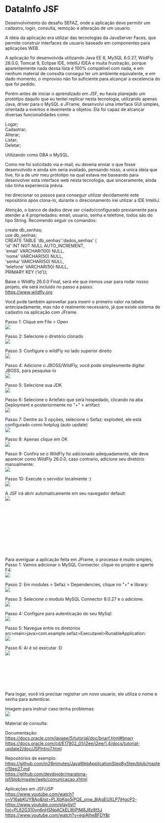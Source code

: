 # DataInfo JSF

Desenvolvimento do desafio SEFAZ, onde a aplicação deve permitir um cadastro, login, consulta, remoção e alteração de um usuario.

A ideia da aplicação era utilizar das tecnologias da JavaServer Faces, que permite construir interfaces de usuario
baseado em componentes para aplicações WEB.

A aplicação foi desenvolvida utilizando Java EE 6, MySQL 8.0.27, WildFly 26.0.0, Tomcat 9,  Eclipse IDE, IntelliJ IDEA e 
muita frustração, porque aparentemente nada dessa lista é 100% compatível com nada, e em nenhum material de consulta
consegui ter um ambiente equivalente, e em dado momento, o improviso não foi suficiente para alcançar a excelencia 
do que foi pedido.

Porém antes de iniciar o aprendizado em JSF, eu havia planejado um protótipo daquilo que eu tentei replicar
nesta tecnologia, utilizando apenas Java, driver para o MySQL e JFrame, desenvolvi uma interface GUI simples,
orientada a eventos e levemente a objetos. Ela foi capaz de alcançar diversas funcionalidades como:

Logar;  <br>
Cadastrar;  <br>
Alterar;  <br>
Listar; <br>
Deletar;  <br>

Utilizando como DBA o MySQL.

Como me foi solicitado via e-mail, eu deveria enviar o que fosse desenvolvido e ainda sim seria avaliado,
pensando nisso, a unica ideia que tive, foi a de unir meu prótotipo na qual estava me baseando para
desenvolver esta interface web nesta tecnologia, que sinceramente, ainda não tinha experiencia prévia.

Irei direcionar os passos para conseguir utilizar devidamente este repositório após clona-lo,
durante o direcionamento irei utilizar a IDE IntelliJ.

Atenção, o banco de dados deve ser criado/configurado previamente para atender a 4 propriedades: email, 
usuario, senha e telefone, todos são do tipo String.
Recomendo seguir os comandos:

create db_senhas;  <br>
use db_senhas; <br>
CREATE TABLE 'db_senhas'.'dados_senhas' ( <br>
  'id' INT NOT NULL AUTO_INCREMENT, <br>
  'email' VARCHAR(100) NULL,  <br>
  'nome' VARCHAR(50) NULL,  <br>
  'senha' VARCHAR(50) NULL, <br>
  'telefone' VARCHAR(50) NULL,  <br>
  PRIMARY KEY ('id'));  <br>
  
  Baixe o Wildfly 26.0.0 Final, será ele que iremos usar para rodar nosso projeto, ele será incluido no passo a passo. <br>
  https://www.wildfly.org
  
  Você pode também aproveitar para inserir o primeiro valor na tabela antecipadamente, mas não
  é realmente necessário, já que existe sistema de cadastro na aplicação com JFrame.

Passo 1: Clique em File > Open  <br>
<img src="https://cdn.discordapp.com/attachments/887792356223508541/924080602741870613/Screenshot_47.png" >

Passo 2: Selecione o diretório clonado  <br>
<img src="https://media.discordapp.net/attachments/887792356223508541/924080602188234833/Screenshot_49.png">

Passo 3: Configure o wildFly no lado superior direito <br>
<img src="https://media.discordapp.net/attachments/887792356223508541/924080601995292722/Screenshot_50.png?width=1279&height=676">

Passo 4: Adicione o JBOSS/WildFly, você pode simplesmente digitar JBOSS, para pesquisa-lo <br>
<img src="https://media.discordapp.net/attachments/887792356223508541/924080601777201172/Screenshot_51.png?width=1030&height=676">

Passo 5: Selecione sua JDK  <br>
<img src="https://media.discordapp.net/attachments/887792356223508541/924080601546489916/Screenshot_52.png?width=997&height=676">

Passo 6: Selecione o Artefato que será hospedado, clicando na aba Deployment e posteriormente no "+" > artifact <br>
<img src="https://media.discordapp.net/attachments/887792356223508541/924080601340989440/Screenshot_53.png?width=973&height=676">

Passo 7: Dentre as 3 opções, selecione o Sefaz: exploded, ele está configurado como hotplug (auto update) <br>
<img src="https://media.discordapp.net/attachments/887792356223508541/924080601122893894/Screenshot_54.png?width=981&height=676">

Passo 8: Apenas clique em OK  <br>
<img src="https://media.discordapp.net/attachments/887792356223508541/924080600913174558/Screenshot_55.png?width=991&height=676">

Passo 9: Confira se o WildFly foi adicionado adequadamente, ele deve aparecer como WildFly 26.0.0, caso contrario, adicione 
seu diretório manualmente:  <br>
<img src="https://media.discordapp.net/attachments/887792356223508541/924080631347040306/Screenshot_57.png?width=1166&height=676">

Passo 10: Execute o servidor localmente :)  <br>
<img src="https://media.discordapp.net/attachments/887792356223508541/924080600657305631/Screenshot_56.png?width=1245&height=676">

A JSF irá abrir automaticamente em seu navegador default: <br>
<img src="https://cdn.discordapp.com/attachments/887792356223508541/924080630659170324/Screenshot_59.png">

<br><br><br><br><br><br><br><br><br>




Para averiguar a aplicação feita em JFrame, o processo é muito simples,  <br>
Passo 1: Vamos adicionar o MySQL Connector. clique no projeto e aperte F4:  <br>
<img src="https://media.discordapp.net/attachments/887792356223508541/924086995955879976/Screenshot_62.png?width=1114&height=676">

Passo 2: Em modules > Sefaz > Dependencies, clique no "+" e library:    <br>
<img src="https://media.discordapp.net/attachments/887792356223508541/924086995645530153/Screenshot_63.png?width=815&height=676">

Passo 3: Selecione o modulo MySQL Connector 8.0.27 e o adicione.  <br>
<img src="https://media.discordapp.net/attachments/887792356223508541/924086995414810695/Screenshot_64.png">

Passo 4: Configure para autenticação do seu MySql:      <br>
<img src="https://cdn.discordapp.com/attachments/887792356223508541/924091590132260874/Screenshot_66.png">

Passo 5: Navegue entre os diretórios src>main>java>com.example.sefaz>Executavel>RunableApplication: <br>
<img src="https://media.discordapp.net/attachments/887792356223508541/924084989874815016/Screenshot_60.png">
    
Passo 6: Aí é só executar :D    <br>
<img src="https://media.discordapp.net/attachments/887792356223508541/924086996194979870/Screenshot_61.png?width=461&height=676">
<br>
<br>
<br>
<br>
<br>
<br>
<br>

Para logar, você irá precisar registrar um novo usuario, ele utiliza o nome e senha para autenticar.


Imagem para instruir caso tenha problemas:  <br>
<img src="https://cdn.discordapp.com/attachments/887792356223508541/924090233799200818/Screenshot_65.png">



Material de consulta:   <br>

Documentação:          <br>
https://docs.oracle.com/javaee/5/tutorial/doc/bnarf.html#bnarr  <br>
https://docs.oracle.com/cd/E17802_01/j2ee/j2ee/1.4/docs/tutorial-update2/doc/JSPIntro7.html  <br>

Repositórios de exemplo:      <br>
https://github.com/in28minutes/JavaWebApplicationStepByStep/blob/master/Step27.md  <br>
https://github.com/devdojobr/maratona-jsf/blob/master/web/comunicacao.xhtml  <br>

Aplicações em JSF/JSP     <br>
https://www.youtube.com/watch?v=V16abKUY8Ao&list=PLXbKgo5jPQE_onw_8jAgEUXLP7jHgcP2-  <br>
https://www.youtube.com/playlist?list=PL62G310vn6nHSNpACkELWiPlM8J8z8t5J  <br>
https://www.youtube.com/watch?v=egjAIheBFDY&t  <br>


